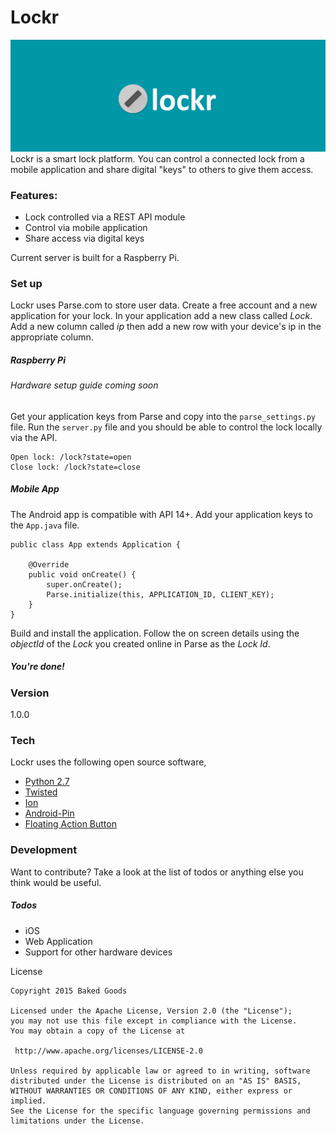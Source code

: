 # Lockr
![alt text](https://github.com/BakedGoods/lockr/raw/master/lockr-banner.png "Banner")
Lockr is a smart lock platform. You can control a connected lock from a mobile application and share digital "keys" to others to give them access.

### Features:
- Lock controlled via a REST API module
- Control via mobile application
- Share access via digital keys

Current server is built for a Raspberry Pi.

### Set up

Lockr uses Parse.com to store user data. Create a free account and a new application for your lock. In your application add a new class called *Lock*. Add a new column  called *ip* then add a new row with your device's ip in the appropriate column.

##### Raspberry Pi

###### *Hardware setup guide coming soon*

Get your application keys from Parse and copy into the `parse_settings.py` file.
Run the `server.py` file and you should be able to control the lock locally via the API.
```
Open lock: /lock?state=open
Close lock: /lock?state=close
```
##### Mobile App
The Android app is compatible with API 14+. Add your application keys to the `App.java` file.

```
public class App extends Application {

	@Override
	public void onCreate() {
	    super.onCreate();
        Parse.initialize(this, APPLICATION_ID, CLIENT_KEY);
	}
}
```

Build and install the application. Follow the on screen details using the *objectId* of the *Lock* you created online in Parse as the *Lock Id*. 

##### You're done!

### Version
1.0.0

### Tech

Lockr uses the following open source software,
- [Python 2.7](http://www.python.org)
- [Twisted](https://twistedmatrix.com/trac/)
- [Ion](https://github.com/koush/ion)
- [Android-Pin](https://github.com/venmo/android-pin)
- [Floating Action Button](https://github.com/shamanland/floating-action-button)

### Development

Want to contribute? Take a look at the list of todos or anything else you think would be useful.

##### Todos

 - iOS
 - Web Application
 - Support for other hardware devices

License
```
Copyright 2015 Baked Goods

Licensed under the Apache License, Version 2.0 (the "License");
you may not use this file except in compliance with the License.
You may obtain a copy of the License at

 http://www.apache.org/licenses/LICENSE-2.0

Unless required by applicable law or agreed to in writing, software
distributed under the License is distributed on an "AS IS" BASIS,
WITHOUT WARRANTIES OR CONDITIONS OF ANY KIND, either express or implied.
See the License for the specific language governing permissions and
limitations under the License.
```